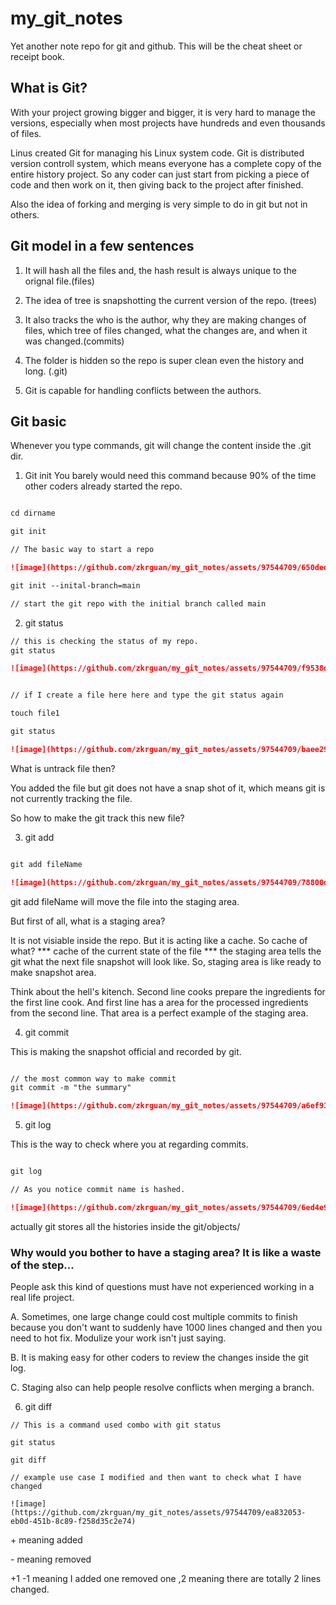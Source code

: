 # my_git_notes

Yet another note repo for git and github. This will be the cheat sheet or receipt book.

## What is Git? 

With your project growing bigger and bigger, it is very hard to manage the versions, especially when most projects have hundreds and even thousands of files. 

Linus created Git for managing his Linux system code. Git is distributed version controll system, which means everyone has a complete copy of the entire history project. So any coder can just start from picking a piece of code and then work on it, then giving back to the project after finished.

Also the idea of forking and merging is very simple to do in git but not in others. 

## Git model in a few sentences

1. It will hash all the files and, the hash result is always unique to the orignal file.(files)

2. The idea of tree is snapshotting the current version of the repo. (trees)
     
3. It also tracks the who is the author, why they are making changes of files, which tree of files changed, what the changes are, and when it was changed.(commits)

4. The folder is hidden so the repo is super clean even the history and long. (.git)

5. Git is capable for handling conflicts between the authors.

## Git basic 

Whenever you type commands, git will change the content inside the .git dir. 

1. Git init
  You barely would need this command because 90% of the time other coders already started the repo. 

```md

cd dirname

git init

// The basic way to start a repo

![image](https://github.com/zkrguan/my_git_notes/assets/97544709/650ded7a-1964-4cec-8a17-f8965e11ff83)

git init --inital-branch=main

// start the git repo with the initial branch called main

```

2. git status

```md
// this is checking the status of my repo. 
git status

![image](https://github.com/zkrguan/my_git_notes/assets/97544709/f9538d3f-cf8e-4395-bc44-0ce65e0e7986)


// if I create a file here here and type the git status again

touch file1

git status

![image](https://github.com/zkrguan/my_git_notes/assets/97544709/baee29c3-170f-4d79-9a69-049e2898527f)


```

What is untrack file then?

You added the file but git does not have a snap shot of it, which means git is not currently tracking the file.

So how to make the git track this new file?

3.  git add

```md

git add fileName

![image](https://github.com/zkrguan/my_git_notes/assets/97544709/78800d2a-0ea0-4973-b82e-ca37be762fb2)

```
git add fileName will move the file into the staging area. 

But first of all, what is a staging area?

It is not visiable inside the repo. But it is acting like a cache. So cache of what? *** cache of the current state of the file *** the staging area tells the git what the next file snapshot will look like. So, staging area is like ready to make snapshot area.  

Think about the hell's kitench. Second line cooks prepare the ingredients for the first line cook. And first line has a area for the processed ingredients from the second line. That area is a perfect example of the staging area.

4. git commit

This is making the snapshot official and recorded by git.

```md

// the most common way to make commit
git commit -m "the summary"

![image](https://github.com/zkrguan/my_git_notes/assets/97544709/a6ef9167-ad95-418b-8801-1f64ed8255f2)

```

5. git log

This is the way to check where you at regarding commits. 

```md

git log 

// As you notice commit name is hashed.

![image](https://github.com/zkrguan/my_git_notes/assets/97544709/6ed4e900-9a43-4dba-b98c-1df30c6faa64)

```
actually git stores all the histories inside the git/objects/ 



### Why would you bother to have a staging area? It is like a waste of the step...

People ask this kind of questions must have not experienced working in a real life project. 

A. Sometimes, one large change could cost multiple commits to finish because you don't want to suddenly have 1000 lines changed and then you need to hot fix. Modulize your work isn't just saying. 

B. It is making easy for other coders to review the changes inside the git log. 

C. Staging also can help people resolve conflicts when merging a branch.


6. git diff

```
// This is a command used combo with git status

git status

git diff

// example use case I modified and then want to check what I have changed

![image](https://github.com/zkrguan/my_git_notes/assets/97544709/ea832053-eb0d-451b-8c89-f258d35c2e74)

```

\+ meaning added
  
\- meaning removed
  
+1 -1 meaning I added one removed one ,2 meaning there are totally 2 lines changed.



